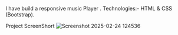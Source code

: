 I have build a responsive music Player .
Technologies:- HTML & CSS (Bootstrap).

Project ScreenShort
![Screenshot 2025-02-24 124536](https://github.com/user-attachments/assets/52b55d6e-142d-4823-9ca1-2fefccd952b5)
